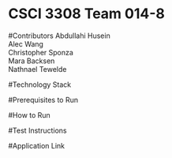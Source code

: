 # CSCI 3308 Team 014-8
#Contributors
Abdullahi Husein  <br>
Alec Wang  <br>
Christopher Sponza  <br>
Mara Backsen  <br>
Nathnael Tewelde  <br>

#Technology Stack 

#Prerequisites to Run 

#How to Run

#Test Instructions 

#Application Link
